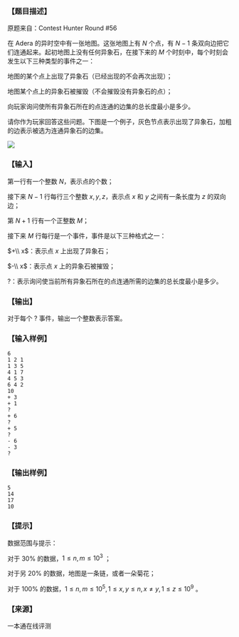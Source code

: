 ### 【题目描述】

原题来自：Contest Hunter Round #56

在 Adera 的异时空中有一张地图。这张地图上有 $N$ 个点，有 $N-1$ 条双向边把它们连通起来。起初地图上没有任何异象石，在接下来的 $M$ 个时刻中，每个时刻会发生以下三种类型的事件之一：

地图的某个点上出现了异象石（已经出现的不会再次出现）；

地图某个点上的异象石被摧毁（不会摧毁没有异象石的点）；

向玩家询问使所有异象石所在的点连通的边集的总长度最小是多少。

请你作为玩家回答这些问题。下图是一个例子，灰色节点表示出现了异象石，加粗的边表示被选为连通异象石的边集。

![](pic/1554.png)

### 【输入】

第一行有一个整数 $N$，表示点的个数；

接下来 $N-1$ 行每行三个整数 $x,y,z$，表示点 $x$ 和 $y$ 之间有一条长度为 $z$ 的双向边；

第 $N+1$ 行有一个正整数 $M$；

接下来 $M$ 行每行是一个事件，事件是以下三种格式之一：

$+\\ x$：表示点 $x$ 上出现了异象石；

$-\\ x$：表示点 $x$ 上的异象石被摧毁；

$?$：表示询问使当前所有异象石所在的点连通所需的边集的总长度最小是多少。

### 【输出】

对于每个 $?$ 事件，输出一个整数表示答案。

### 【输入样例】

```
6 
1 2 1 
1 3 5 
4 1 7 
4 5 3 
6 4 2 
10 
+ 3 
+ 1 
? 
+ 6 
? 
+ 5 
? 
- 6 
- 3 
?
```

### 【输出样例】

```
5 
14 
17 
10
```

### 【提示】

数据范围与提示：

对于 30% 的数据，$1≤ n,m ≤ 10^3$ ；

对于另 20% 的数据，地图是一条链，或者一朵菊花；

对于 100% 的数据，$1≤ n,m ≤ 10^5 ,1 ≤ x,y ≤ n, x ≠  y,1 ≤ z ≤ 10^9$ 。


 ### 【来源】

 一本通在线评测 